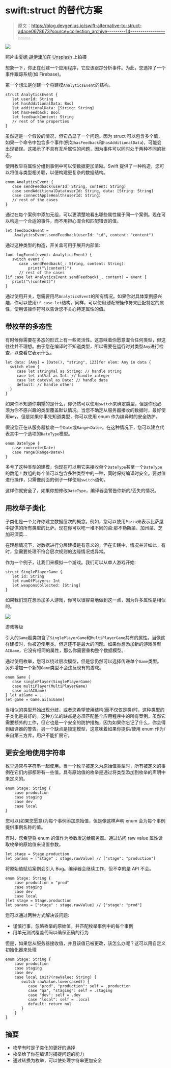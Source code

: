 # swift:struct 的替代方案

> 原文：<https://blog.devgenius.io/swift-alternative-to-struct-a4ace0678673?source=collection_archive---------14----------------------->

![](img/8dc13c44438d5f258d4ab4fdeb80b49c.png)

照片由[夏嫣·胡伊津加](https://unsplash.com/@iam_anih?utm_source=unsplash&utm_medium=referral&utm_content=creditCopyText)在 [Unsplash](/?utm_source=unsplash&utm_medium=referral&utm_content=creditCopyText) 上拍摄

想象一下，你正在创建一个应用程序，它应该跟踪分析事件。为此，您选择了一个事件跟踪系统(如 Firebase)。

第一个想法是创建一个将建模`AnalyticsEvent`的结构。

```
struct AnalyticsEvent {
   let userId: String
   let hasAdditionalData: Bool
   let additionalData: [String: String]
   let hasFeedback: Bool
   let feedbackContent: String
   // rest of the properties
}
```

虽然这是一个假设的情况，但它凸显了一个问题。因为 struct 可以包含多个值，如果一个命令中包含多个事件(例如`hasFeedback`和`hasAdditionalData`)，可能会出现错误。这揭示了不具有互斥属性的问题，因为事件可以同时处于两种不同的状态。

使用枚举将属性分组到事例中可以使数据更加清晰。Swift 提供了一种构造，您可以将值与类型相关联，以便构建更复杂的数据结构。

```
enum AnalyticsEvent {
   case sendFeedback(userId: String, content: String)
   case sendAdditionalData(userId: String, data: [String: String]
   case connectAppleHealth(userId: String)
   // rest of the cases
}
```

通过在每个案例中添加元组，可以更清楚地看出哪些属性属于同一个案例。现在可以构造一个合适的事件，而不用担心混合和匹配错误的值。

```
let feedbackEvent = 
    AnalyticsEvent.sendFeedback(userId: "id", content: "content")
```

通过这种类型的构造，开关盒可用于展开内部值:

```
func logEvent(event: AnalyticsEvent) {
   switch event {
      case .sendFeedback(_: String, content: String): 
          print("\(content)")
      // rest of the cases
}if case let AnalyticsEvent.sendFeedback(_, content) = event {
   print("\(content)")
}
```

通过使用开关，您需要用尽`AnalyticsEvent`的所有情况。如果你对具体案例感兴趣，你可以使用`if case let`结构。同样，可以使用*通配符*操作符来匹配特定的属性，使用该操作符可以告诉您不关心特定属性的值。

## 带枚举的多态性

有时候你需要在多态的形式上有一些灵活性。这意味着你愿意混合任何类型，但这往往并不理想。由于您在编译时不知道类型，所以需要在运行时对类型`Any`进行检查，以查看它表示什么。

```
let data: [Any] = [Date(), "string", 123]for elem: Any in data {
  switch elem {
     case let stringVal as String: // handle string
     case let intVal as Int: // handle integer
     case let dateVal as Date: // handle date
     default: // handle others
  }
}
```

如果你不知道你期望的是什么，你仍然可以使用`switch`来确定类型，但是你也必须为你不感兴趣的类型覆盖默认情况。当您不确定从服务器接收的数据时，最好使用`Any`。但是如果你事先知道类型，你可以使用 enum 作为编译时的安全防护。

假设您正在从服务器接收一个`Date`或`Range<Date>`。在这种情况下，您可以建立代表其中一个选项的`DateType`模型。

```
enum DateType {
   case concrete(Date)
   case range(Range<Date>)
}
```

多亏了这种类型的建模，你现在可以用它来接收单个`DateType`甚至一个`DateType`的数组！数组的每个值可以包含多种类型中的一种，同时保持编译时安全。要对值进行操作，只需像前面的例子一样使用`switch`语句。

这样你就安全了，如果你想修改`DateType`，编译器会警告你新的/丢失的情况。

## 用枚举子类化

子类化是一个允许你建立数据层次的概念。例如，您可以使用`Pizza`来表示比萨屋中提供的所有类型的比萨。现在你可以吃一堆不同的菜:那不勒斯菜、加州菜、芝加哥深菜…

在理想情况下，对数据进行分层建模是有意义的，但在实践中，情况并非如此。有时，您需要处理不符合层次规则的边缘情况或异常。

作为一个例子，让我们来模拟一个游戏。我们可以从单人游戏开始:

```
struct SinglePlayerGame {
   let id: String
   let numOfPlayers: Int
   let weaponsCollected: [String]
}
```

如果我们现在想添加多人游戏，你可以很容易地做到这一点，因为许多属性是相似的。

![](img/e611cefef5c176a969a4ef71cbc81f98.png)

游戏等级

引入的`Game`超类包含了`SinglePlayerGame`和`MultiPlayerGame`共有的属性。当像这样建模时，你被迫使用类。但这还不是最大的问题。如果你想添加新的游戏类型`AIGame`，它没有相同的属性，那么你需要重构整个数据模型。

通过使用枚举，您可以绕过层次模型，但是您仍然可以选择传递单个`Game`类型。另外增加一个新的`Game`类型不会违反现有的游戏。

```
enum Game {
   case singlePlayer(SinglePlayerGame)
   case multiPlayer(MultiPlayerGame)
   case ai(AIGame)
} let aiGame = ...
let game = Game.ai(aiGame)
```

当相似的类型开始出现分歧，或者您希望使用结构(而不仅仅是类)时，这种类型的子类化是最好的。这种方法的缺点是必须匹配整个应用程序中的所有案例。虽然它需要额外的工作，但它也是一个安全的防护措施，因为如果你忘记了什么，你会得到编译器的警告。另一个缺点是锁定模型，这意味着如果你提供/使用 enum 作为/来自第三方库，用户不能扩展它。

## 更安全地使用字符串

枚举通常与字符串一起使用。当一个枚举被定义为原始值类型时，所有被定义的事例在它们内部都带有一些值。具有原始值的枚举是通过将类型添加到枚举的声明中来定义的。

```
enum Stage: String {
    case production
    case staging
    case dev
    case local
}
```

您可以(如果您愿意)为每个事例添加原始值，但是像这样声明 enum 会为每个事例提供事例名称的值。

有时，您希望将 enum 的值作为参数发送给服务器。通过访问 raw value 属性读取枚举的原始值来设置参数。

```
let stage = Stage.production
let params = ["stage" : stage.rawValue] // ["stage": "production"]
```

将原始值赋给案例会引入 Bug。编译器会继续工作，但不幸的是 API 不会。

```
enum Stage: String {
    case production = "prod"
    case staging
    case dev
    case local
}let stage = Stage.production
let params = ["stage" : stage.rawValue] // ["stage": "prod"]
```

您可以通过两种方式解决该问题:

*   谨慎行事，忽略枚举的原始值，并匹配枚举事例中的每个事例
*   用单元测试覆盖代码以确保正确的行为

但是，如果您从服务器接收值，并且该值已被更改，该怎么办呢？这可以用自定义初始化器来处理

```
enum Stage: String {
    case production
    case staging
    case dev
    case local init?(rawValue: String) {
       switch rawValue.lowercased() {
          case "prod", "production": self = .production
          case "qa", "staging": self = .staging
          case "dev": self = .dev
          case "local": self = .local
          default: return nul
       }
    }
}
```

## 摘要

*   枚举有时是子类化的更好的选择
*   枚举给了你在编译时捕捉问题的能力
*   通过转换为枚举，可以使处理字符串更加安全